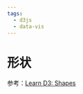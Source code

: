 ```yaml
---
tags:
  - d3js
  - data-vis
---
```


# 形状
参考：[Learn D3: Shapes](https://observablehq.com/@d3/learn-d3-shapes?collection=@d3/learn-d3)
